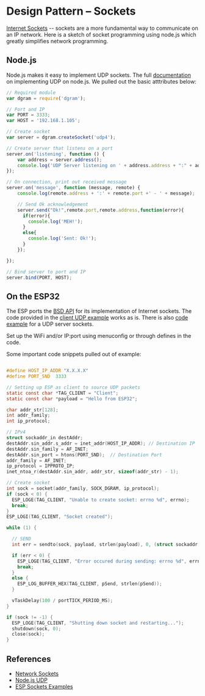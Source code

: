 # Design Pattern – Sockets

[Internet Sockets](https://en.wikipedia.org/wiki/Network_socket) -- sockets are a more fundamental
way to communicate on an IP network.  Here is a sketch of socket programming using
node.js which greatly simplifies network programming.

## Node.js

Node.js makes it easy to implement UDP sockets. The full
[documentation](https://nodejs.org/api/dgram.html) on implementing UDP
on node.js. We pulled out the basic atttributes below:

```js
// Required module
var dgram = require('dgram');

// Port and IP
var PORT = 3333;
var HOST = '192.168.1.105';

// Create socket
var server = dgram.createSocket('udp4');

// Create server that listens on a port
server.on('listening', function () {
    var address = server.address();
    console.log('UDP Server listening on ' + address.address + ":" + address.port);
});

// On connection, print out received message
server.on('message', function (message, remote) {
    console.log(remote.address + ':' + remote.port +' - ' + message);

    // Send Ok acknowledgement
    server.send("Ok!",remote.port,remote.address,function(error){
      if(error){
        console.log('MEH!');
      }
      else{
        console.log('Sent: Ok!');
      }
    });

});

// Bind server to port and IP
server.bind(PORT, HOST);


```


## On the ESP32

The ESP ports the [BSD
API](https://en.wikipedia.org/wiki/Berkeley_sockets) for its
implementation of Internet sockets. The code provided in the [client
UDP
example](https://github.com/espressif/esp-idf/tree/master/examples/protocols/sockets/udp_client)
works as is. There is also [code
example](https://github.com/espressif/esp-idf/tree/master/examples/protocols/sockets)
for a UDP server sockets.

Set up the WiFi and/or IP:port using menuconfig or through defines in the code.

Some important code snippets pulled out of example:

``` c

#define HOST_IP_ADDR "X.X.X.X"
#define PORT_SND  3333

// Setting up ESP as client to source UDP packets
static const char *TAG_CLIENT = "Client";
static const char *payload = "Hello from ESP32";

char addr_str[128];
int addr_family;
int ip_protocol;

// IPv4
struct sockaddr_in destAddr;
destAddr.sin_addr.s_addr = inet_addr(HOST_IP_ADDR); // Destination IP
destAddr.sin_family = AF_INET;
destAddr.sin_port = htons(PORT_SND);  // Destination Port
addr_family = AF_INET;
ip_protocol = IPPROTO_IP;
inet_ntoa_r(destAddr.sin_addr, addr_str, sizeof(addr_str) - 1);

// Create socket
int sock = socket(addr_family, SOCK_DGRAM, ip_protocol);
if (sock < 0) {
  ESP_LOGE(TAG_CLIENT, "Unable to create socket: errno %d", errno);
  break;
}
ESP_LOGI(TAG_CLIENT, "Socket created");

while (1) {

  // SEND
  int err = sendto(sock, payload, strlen(payload), 0, (struct sockaddr *)&destAddr, sizeof(destAddr));

  if (err < 0) {
    ESP_LOGE(TAG_CLIENT, "Error occured during sending: errno %d", errno);
    break;
  }
  else {
    ESP_LOG_BUFFER_HEX(TAG_CLIENT, pSend, strlen(pSend));
  }

  vTaskDelay(100 / portTICK_PERIOD_MS);
}

if (sock != -1) {
  ESP_LOGE(TAG_CLIENT, "Shutting down socket and restarting...");
  shutdown(sock, 0);
  close(sock);
}

```


## References
- [Network Sockets](https://en.wikipedia.org/wiki/Network_socket)
- [Node.js UDP](https://nodejs.org/api/dgram.html)
- [ESP Sockets Examples](https://github.com/espressif/esp-idf/tree/master/examples/protocols/sockets)
